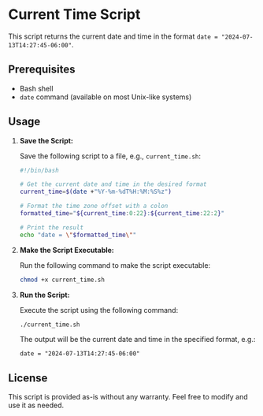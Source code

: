 # Current Time Script

This script returns the current date and time in the format `date = "2024-07-13T14:27:45-06:00"`.

## Prerequisites

- Bash shell
- `date` command (available on most Unix-like systems)

## Usage

1. **Save the Script:**

   Save the following script to a file, e.g., `current_time.sh`:

   ```bash
   #!/bin/bash

   # Get the current date and time in the desired format
   current_time=$(date +"%Y-%m-%dT%H:%M:%S%z")

   # Format the time zone offset with a colon
   formatted_time="${current_time:0:22}:${current_time:22:2}"

   # Print the result
   echo "date = \"$formatted_time\""
   ```

2. **Make the Script Executable:**

   Run the following command to make the script executable:

   ```bash
   chmod +x current_time.sh
   ```

3. **Run the Script:**

   Execute the script using the following command:

   ```bash
   ./current_time.sh
   ```

   The output will be the current date and time in the specified format, e.g.:

   ```
   date = "2024-07-13T14:27:45-06:00"
   ```

## License

This script is provided as-is without any warranty. Feel free to modify and use it as needed.
